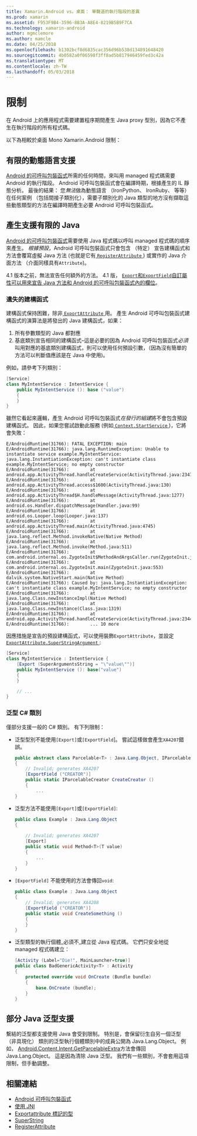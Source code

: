 ```yaml
---
title: Xamarin.Android vs。桌面： 單聲道的執行階段的差異
ms.prod: xamarin
ms.assetid: F953F9B4-3596-8B3A-A8E4-8219B5B9F7CA
ms.technology: xamarin-android
author: mgmclemore
ms.author: mamcle
ms.date: 04/25/2018
ms.openlocfilehash: b1302bcf8d6835cac356d96b538d134891648420
ms.sourcegitcommit: 4b0582a0f06598f3ff8ad5b817946459fed3c42a
ms.translationtype: MT
ms.contentlocale: zh-TW
ms.lasthandoff: 05/03/2018
---
```

# <a name="limitations"></a>限制

在 Android 上的應用程式需要建置程序期間產生 Java proxy 型別，因為它不產生在執行階段的所有程式碼。

以下為相較於桌面 Mono Xamarin.Android 限制：


## <a name="limited-dynamic-language-support"></a>有限的動態語言支援

 [Android 的可呼叫包裝函式](~/android/platform/java-integration/android-callable-wrappers.md)所需的任何時間，來叫用 managed 程式碼需要 Android 的執行階段。 Android 可呼叫包裝函式會在編譯時期，根據產生的 IL 靜態分析。 最後的結果： 您*無法*做為動態語言 （IronPython、 IronRuby、 等等） 在任何案例 （包括間接子類別化），需要子類別化的 Java 類型的地方沒有擷取這些動態類型的方法在編譯時期產生必要 Android 可呼叫包裝函式。


## <a name="limited-java-generation-support"></a>產生支援有限的 Java

[Android 的可呼叫包裝函式](~/android/platform/java-integration/android-callable-wrappers.md)需要使用 Java 程式碼以呼叫 managed 程式碼的順序來產生。 *根據預設*，Android 可呼叫包裝函式只會包含 （特定） 宣告建構函式和方法會覆寫虛擬 Java 方法 (也就是它有[ `RegisterAttribute` ](https://developer.xamarin.com/api/type/Android.Runtime.RegisterAttribute/)) 或實作的 Java 介面方法 （介面同樣具有`Attribute`)。
  
4.1 版本之前，無法宣告任何額外的方法。 4.1 版， [`Export`和`ExportField`自訂屬性可以用來宣告 Java 方法和 Android 的可呼叫包裝函式內的欄位](~/android/platform/java-integration/working-with-jni.md)。

### <a name="missing-constructors"></a>遺失的建構函式

建構函式保持困難，除非[ `ExportAttribute` ](https://developer.xamarin.com/api/type/Java.Interop.ExportAttribute)用。 產生 Android 可呼叫包裝函式建構函式的演算法是將發出的 Java 建構函式，如果：

1. 所有參數類型的 Java 都對應
2. 基底類別宣告相同的建構函式&ndash;這是必要的因為 Android 可呼叫包裝函式*必須*叫用對應的基底類別建構函式，則可以使用任何預設引數，（因為沒有簡單的方法可以判斷值應該是在 Java 中使用)。

例如，請參考下列類別：

```csharp
[Service]
class MyIntentService : IntentService {
    public MyIntentService (): base ("value")
    {
    }
}
```

雖然它看起來邏輯，產生 Android 可呼叫包裝函式*在發行的組建*將不會包含預設建構函式。 因此，如果您嘗試啟動此服務 (例如[ `Context.StartService` ](https://developer.xamarin.com/api/member/Android.Content.Context.StartService/p/Android.Content.Intent/))，它將會失敗：

```shell
E/AndroidRuntime(31766): FATAL EXCEPTION: main
E/AndroidRuntime(31766): java.lang.RuntimeException: Unable to instantiate service example.MyIntentService: java.lang.InstantiationException: can't instantiate class example.MyIntentService; no empty constructor
E/AndroidRuntime(31766):        at android.app.ActivityThread.handleCreateService(ActivityThread.java:2347)
E/AndroidRuntime(31766):        at android.app.ActivityThread.access$1600(ActivityThread.java:130)
E/AndroidRuntime(31766):        at android.app.ActivityThread$H.handleMessage(ActivityThread.java:1277)
E/AndroidRuntime(31766):        at android.os.Handler.dispatchMessage(Handler.java:99)
E/AndroidRuntime(31766):        at android.os.Looper.loop(Looper.java:137)
E/AndroidRuntime(31766):        at android.app.ActivityThread.main(ActivityThread.java:4745)
E/AndroidRuntime(31766):        at java.lang.reflect.Method.invokeNative(Native Method)
E/AndroidRuntime(31766):        at java.lang.reflect.Method.invoke(Method.java:511)
E/AndroidRuntime(31766):        at com.android.internal.os.ZygoteInit$MethodAndArgsCaller.run(ZygoteInit.java:786)
E/AndroidRuntime(31766):        at com.android.internal.os.ZygoteInit.main(ZygoteInit.java:553)
E/AndroidRuntime(31766):        at dalvik.system.NativeStart.main(Native Method)
E/AndroidRuntime(31766): Caused by: java.lang.InstantiationException: can't instantiate class example.MyIntentService; no empty constructor
E/AndroidRuntime(31766):        at java.lang.Class.newInstanceImpl(Native Method)
E/AndroidRuntime(31766):        at java.lang.Class.newInstance(Class.java:1319)
E/AndroidRuntime(31766):        at android.app.ActivityThread.handleCreateService(ActivityThread.java:2344)
E/AndroidRuntime(31766):        ... 10 more
```

因應措施是宣告的預設建構函式，可以使用裝飾`ExportAttribute`，並設定[ `ExportAttribute.SuperStringArgument` ](https://developer.xamarin.com/api/property/Java.Interop.ExportAttribute.SuperArgumentsString/): 

```csharp
[Service]
class MyIntentService : IntentService {
    [Export (SuperArgumentsString = "\"value\"")]
    public MyIntentService (): base("value")
    {
    }

    // ...
}
```


### <a name="generic-c-classes"></a>泛型 C# 類別

僅部分支援一般的 C# 類別。 有下列限制：


-   泛型型別不能使用`[Export]`或`[ExportField`]。 嘗試這樣做會產生`XA4207`錯誤。

    ```csharp
    public abstract class Parcelable<T> : Java.Lang.Object, IParcelable
    {
        // Invalid; generates XA4207
        [ExportField ("CREATOR")]
        public static IParcelableCreator CreateCreator ()
        {
            ...
    }
    ```

-   泛型方法不能使用`[Export]`或`[ExportField]`:

    ```csharp
    public class Example : Java.Lang.Object
    {
        
        // Invalid; generates XA4207
        [Export]
        public static void Method<T>(T value)
        {
            ...
        }
    }
    ```

-   `[ExportField]` 不能使用的方法會傳回`void`:

    ```csharp
    public class Example : Java.Lang.Object
    {
        // Invalid; generates XA4208
        [ExportField ("CREATOR")]
        public static void CreateSomething ()
        {
        }
    }
    ```

-   泛型類型的執行個體_必須不_建立從 Java 程式碼。
    它們只安全地從 managed 程式碼建立：

    ```csharp
    [Activity (Label="Die!", MainLauncher=true)]
    public class BadGenericActivity<T> : Activity
    {
        protected override void OnCreate (Bundle bundle)
        {
            base.OnCreate (bundle);
        }
    }
    ```


## <a name="partial-java-generics-support"></a>部分 Java 泛型支援

繫結的泛型都支援使用 Java 會受到限制。 特別是，會保留衍生自另一個泛型 （非具現化） 類別的泛型執行個體類別中的成員公開為 Java.Lang.Object。 例如， [Android.Content.Intent.GetParcelableExtra](https://developer.xamarin.com/api/member/Android.Content.Intent.GetParcelableExtra/p/System.String/)方法會傳回 Java.Lang.Object。 這是因為清除 Java 泛型。
我們有一些類別，不會套用這項限制，但手動調整。


## <a name="related-links"></a>相關連結

- [Android 可呼叫包裝函式](~/android/platform/java-integration/android-callable-wrappers.md)
- [使用 JNI](~/android/platform/java-integration/working-with-jni.md)
- [Exportattribute 標記的型](https://developer.xamarin.com/api/type/Java.Interop.ExportAttribute/)
- [SuperString](https://developer.xamarin.com/api/property/Java.Interop.ExportAttribute.SuperArgumentsString/)
- [RegisterAttribute](https://developer.xamarin.com/api/type/Android.Runtime.RegisterAttribute/)
